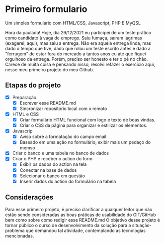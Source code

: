 # Primeiro formulario
 Um simples formulário com HTML/CSS, Javascript, PHP E MyQSL
 
 Hora da paulada!
 Hoje, dia 29/12/2021 eu participei de um teste prático como candidato à vaga de emprego.
 Saiu fumaça, saíram lágrimas (exagerei, aqui), mas saiu a entrega. Não era aquela entrega linda, mas dado o tempo que tive, dado que rolou um teste escrito antes e dado a "ferrugem" de estar fora do mercado a tantos anos eu até que fiquei orgulhoso da entrega.
 Porém, preciso ser honesto e ter o pé no chão. Carece de muita coisa e pensando nisso, resolvi refazer o exercício aqui, nesse meu primeiro projeto do meu Github.
 
## Etapas do projeto
 - [X] Preparação
   - [X] Escrever esse README.md
   - [x] Sincronizar repositório local com o remoto
 - [x] HTML e CSS
   - [x] Criar formulário HTML funcional com logo e texto de boas vindas.
   - [x] Criar o CSS da página para organizar e estilizar os elementos.
 - [x] Javascrip
     - [x] Aviso sobre a formatação do campo email
     - [x] Baseado em uma ação no formulário, exibir mais um pedaço do memso
 - [x] Criar o banco e uma tabela no banco de dados
 - [x] Criar o PHP e receber o action do form
     - [x] Exibir os dados do action na tela
     - [x] Conectar na base de dados
     - [x] Selecionar o banco em questão
     - [x] Inserir dados do action do formulário na tabela

## Considerações
 Para esse primeiro projeto, é preciso clarificar a qualquer leitor que não estão sendo consideradas as boas práticas de usabilidade do GIT/GitHub bem como sobre como redigir esse README.md
 O objetivo desse projeto é tornar público o curso de desenvolvimento da solução para a situação-problema que demandou tal atividade, contemplando as tecnologias mencionadas.
